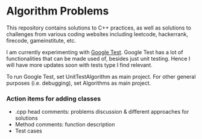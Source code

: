 # Algorithm Problems
This repository contains solutions to C++ practices, as well as solutions to challenges from various coding websites including leetcode, hackerrank, firecode, gameinstitute, etc. 

I am currently experimenting with [Google Test](https://github.com/google/googletest). 
Google Test has a lot of functionalities that can be made used of, besides just unit testing. Hence I will have more updates soon with tests type I find relevant. 

To run Google Test, set UnitTestAlgorithm as main project. For other general purposes (i.e. debugging), set Algorithms as main project. 

### Action items for adding classes
* .cpp head comments: problems discussion & different approaches for solutions
* Method comments: function description 
* Test cases 
